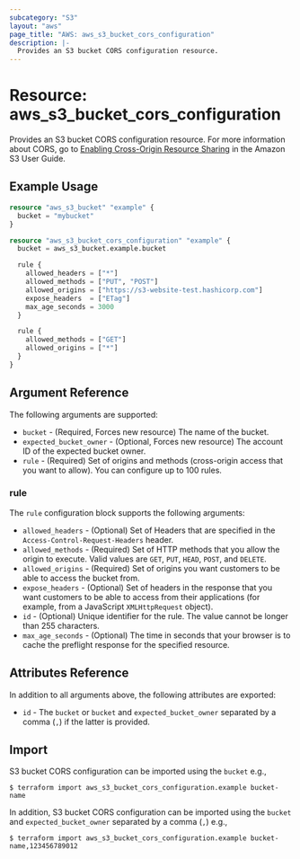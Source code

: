 ```yaml
---
subcategory: "S3"
layout: "aws"
page_title: "AWS: aws_s3_bucket_cors_configuration"
description: |-
  Provides an S3 bucket CORS configuration resource.
---
```


# Resource: aws_s3_bucket_cors_configuration

Provides an S3 bucket CORS configuration resource. For more information about CORS, go to [Enabling Cross-Origin Resource Sharing](https://docs.aws.amazon.com/AmazonS3/latest/userguide/cors.html) in the Amazon S3 User Guide.

## Example Usage

```terraform
resource "aws_s3_bucket" "example" {
  bucket = "mybucket"
}

resource "aws_s3_bucket_cors_configuration" "example" {
  bucket = aws_s3_bucket.example.bucket

  rule {
    allowed_headers = ["*"]
    allowed_methods = ["PUT", "POST"]
    allowed_origins = ["https://s3-website-test.hashicorp.com"]
    expose_headers  = ["ETag"]
    max_age_seconds = 3000
  }

  rule {
    allowed_methods = ["GET"]
    allowed_origins = ["*"]
  }
}
```

## Argument Reference

The following arguments are supported:

* `bucket` - (Required, Forces new resource) The name of the bucket.
* `expected_bucket_owner` - (Optional, Forces new resource) The account ID of the expected bucket owner.
* `rule` - (Required) Set of origins and methods (cross-origin access that you want to allow). You can configure up to 100 rules.

### rule

The `rule` configuration block supports the following arguments:

* `allowed_headers` - (Optional) Set of Headers that are specified in the `Access-Control-Request-Headers` header.
* `allowed_methods` - (Required) Set of HTTP methods that you allow the origin to execute. Valid values are `GET`, `PUT`, `HEAD`, `POST`, and `DELETE`.
* `allowed_origins` - (Required) Set of origins you want customers to be able to access the bucket from.
* `expose_headers` - (Optional) Set of headers in the response that you want customers to be able to access from their applications (for example, from a JavaScript `XMLHttpRequest` object).
* `id` - (Optional) Unique identifier for the rule. The value cannot be longer than 255 characters.
* `max_age_seconds` - (Optional) The time in seconds that your browser is to cache the preflight response for the specified resource.

## Attributes Reference

In addition to all arguments above, the following attributes are exported:

* `id` - The `bucket` or `bucket` and `expected_bucket_owner` separated by a comma (`,`) if the latter is provided.

## Import

S3 bucket CORS configuration can be imported using the `bucket` e.g.,

```
$ terraform import aws_s3_bucket_cors_configuration.example bucket-name
```

In addition, S3 bucket CORS configuration can be imported using the `bucket` and `expected_bucket_owner` separated by a comma (`,`) e.g.,

```
$ terraform import aws_s3_bucket_cors_configuration.example bucket-name,123456789012
```
